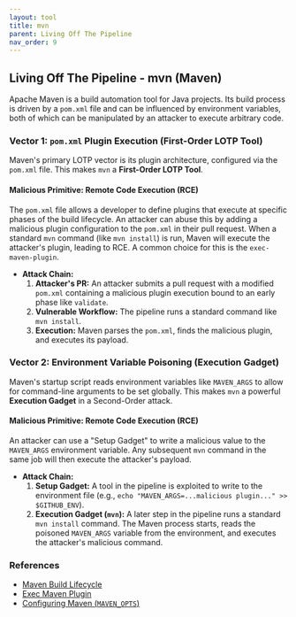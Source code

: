 ```yaml
---
layout: tool
title: mvn
parent: Living Off The Pipeline
nav_order: 9
---
```


## Living Off The Pipeline - mvn (Maven)

Apache Maven is a build automation tool for Java projects. Its build process is driven by a `pom.xml` file and can be influenced by environment variables, both of which can be manipulated by an attacker to execute arbitrary code.

### Vector 1: `pom.xml` Plugin Execution (First-Order LOTP Tool)

Maven's primary LOTP vector is its plugin architecture, configured via the `pom.xml` file. This makes `mvn` a **First-Order LOTP Tool**.

#### Malicious Primitive: Remote Code Execution (RCE)

The `pom.xml` file allows a developer to define plugins that execute at specific phases of the build lifecycle. An attacker can abuse this by adding a malicious plugin configuration to the `pom.xml` in their pull request. When a standard `mvn` command (like `mvn install`) is run, Maven will execute the attacker's plugin, leading to RCE. A common choice for this is the `exec-maven-plugin`.

*   **Attack Chain:**
    1.  **Attacker's PR:** An attacker submits a pull request with a modified `pom.xml` containing a malicious plugin execution bound to an early phase like `validate`.
    2.  **Vulnerable Workflow:** The pipeline runs a standard command like `mvn install`.
    3.  **Execution:** Maven parses the `pom.xml`, finds the malicious plugin, and executes its payload.

### Vector 2: Environment Variable Poisoning (Execution Gadget)

Maven's startup script reads environment variables like `MAVEN_ARGS` to allow for command-line arguments to be set globally. This makes `mvn` a powerful **Execution Gadget** in a Second-Order attack.

#### Malicious Primitive: Remote Code Execution (RCE)

An attacker can use a "Setup Gadget" to write a malicious value to the `MAVEN_ARGS` environment variable. Any subsequent `mvn` command in the same job will then execute the attacker's payload.

*   **Attack Chain:**
    1.  **Setup Gadget:** A tool in the pipeline is exploited to write to the environment file (e.g., `echo "MAVEN_ARGS=...malicious plugin..." >> $GITHUB_ENV`).
    2.  **Execution Gadget (`mvn`):** A later step in the pipeline runs a standard `mvn install` command. The Maven process starts, reads the poisoned `MAVEN_ARGS` variable from the environment, and executes the attacker's malicious command.

### References

*   [Maven Build Lifecycle](https://maven.apache.org/guides/introduction/introduction-to-the-lifecycle.html)
*   [Exec Maven Plugin](https://www.mojohaus.org/exec-maven-plugin/)
*   [Configuring Maven (`MAVEN_OPTS`)](https://maven.apache.org/configure.html)